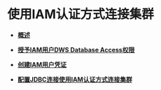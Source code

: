 # 使用IAM认证方式连接集群<a name="dws_01_0133"></a>

-   **[概述](概述.md)**  

-   **[授予IAM用户DWS Database Access权限](授予IAM用户DWS-Database-Access权限.md)**  

-   **[创建IAM用户凭证](创建IAM用户凭证.md)**  

-   **[配置JDBC连接使用IAM认证方式连接集群](配置JDBC连接使用IAM认证方式连接集群.md)**  



